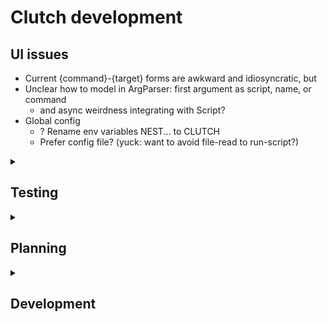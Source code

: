 # Clutch development

## UI issues
- Current {command}-{target} forms are awkward and idiosyncratic, but
- Unclear how to model in ArgParser: first argument as script, name, or command
    - and async weirdness integrating with Script?
- Global config
    - ? Rename env variables NEST... to CLUTCH
    - Prefer config file? (yuck: want to avoid file-read to run-script?)

<details>
<summary>

## Testing

</summary>

### Platforms
- tested mostly on macOS 13+
- CI tests macOS 12 & Ubuntu Linux 22.04
- Tried Swift 5.7 on Ubuntu 22.04, but get runtime error
   - `undefined symbol: swift_getTypeByMangledNameInContext2`
   - in [MetadataLookup](https://github.com/apple/swift/blob/main/stdlib/public/runtime/MetadataLookup.cpp)

### Automated testing status
- Some configuration
- Integration testing using hand-rolled mock for SystemCalls
    - Only covering basic scenarios; need to add configuration variants
- Need to test in 5.5 if targeting
    - e.g., arg parser async requires a different API

### Manual testing variants
- Only current macOS tested
- See main [Scenarios](Tests/clutchTests/Scenarios/ClutchCommandScenario.swift)
    - Fill gaps not in workflow but configuration variants: invalid names, bad content, etc.
- See [ClutchMainTests](Tests/clutchTests/ClutchMainTests.swift) for manual integration driver

#### Nest configuration
- nest env: [none, path, nest-name] - name ignored if path given
    - nest names that are not identifiers should be rejected
- trace env: [none, any]

#### Script
- name: 0, 1, n extensions
- invalid module names: spaces, non-ascii
- lifecycle: new, update
- main type: top-level or @main (limitation: only on new)
- verify library dependency
    - new script manifest declarations should track nest library name
- build: release or debug

#### Brittle
- `// some @main comment` in a top-level main
- main style changing from top-level to `@main` on edit
- Non-compliant Package.swift
- Error messages not clear or suited for users
- Test relative paths
- Polish documentation

#### Modes
- all errors to stderr

</details>

<details>
<summary>

## Planning

</summary>

### Bugs the user has to work around
- Touch binary if rebuilt, but same (handle risk of false-positive build) 
- `fatal error` added to build failures - by Script gacking?
- handle build code=!0 errors nicely - currently shwift throwing
    - goal is to pass the same code back, no?

#### Organize user messages 
- clutch vs swift vs tool
- status vs feedback 
  - pilot error to fix 
  - underlying tool error
  - clutch issue to avoid
- enumerate clutch messages to validate error testing
- Skip or upgrade tracing? 

### Missing user features
- P2 CI+badging for reliability signal
- P2 --verbose clutch status/steps when logging enabled
- P2 caution mode (or just upgrade?)
    - detect unexpected duplicates (peer much larger than script from new source)
    - check peer-declaration == source-presence
    - report when peer found in multiple Nest (esp. if using env variable)
    - main goal is to avoid losing any changes
- P3 init-name{.Nest}: cat plus capture, chmod?
- P3 SCM - automatically check in each version of a script?
- P3 Persistent config +/- environment
    - Read configuration from `$HOME/.clutch` (or `$XDG_CONFIG_HOME`)
    - Update code to load configuration defaults at build-time
- P3 Deploy?: scatter scripts, audit scatter, report status, and build/deploy all
    - based on tracking source of peer
- P3 sysCall tracing when tracing enabled (FFDC)
- P4 Guide: more needed for junior developers to get started?
- P4 Nest package seeking alternatives
    - `NEST_BASE` for parent dir of nests (i.e., not in HOME)
- P4 Support generating and running scripts by reading input stream
    - If script file does not exist and there is standard input
    - then pipe stdin to the script file before starting
    - e.g., `someGenScript | clutch newScriptName --help`:
        - create local file `newScriptName`
        - build to nest as usual
        - run as usual (here to test --help arguments)
- P4 `clutch name --init newname`: make local newname script from name in Nest
    - used to start with a given template

#### P3 first-failure data capture
- goal-1 is for unknowing users to solve issue on first record of error
- Capture clutch and SystemCalls messages, report details on error
- using RecordSystemCalls from tests
- goal-2 limited control over feedback
    - sensor: output channel
    - sensitivity: (quiet, record, and loud)
    - but default should be most helpful in most cases
- related: segregating output channels for clutch, build, and executable

### Features avoided, mainly for simplicity and disutility
- monitoring executions? No, want the tool to build and invoke, not be big brother
- build trigger based on diffs
- more indirection or control over naming
- ? reading config.  Happy path should be 2 file+date-checks & invocation

</details>

<details>
<summary>

## Development

</summary>

## Development
### Missing dev features
- version (command, help string; update as part of tagging)

### Code issues
- remove run-peer command - runs without prefix

### ArgParser (AP) variant failing - solve or reject
- Unclear how AP can model the first arg as a script, name, or command
- Investigate whether Schwift wrapping is interfering:
- not running async run()'s if not AsyncParsableCommand
- but top-level command must be AsyncParsable
- but ClutchAP extends Script to get Shell support
- ArgParser happy when ClutchAP extends AsyncParsable
- but Shell gacks b/c not running the magic underloaded run() async


#### Libraries: shwift seems to get it right for Linux et al
- Using System, NIO
- Avoiding Foundation
- Avoiding [tools support core](https://github.com/apple/swift-tools-support-core) as deprecated though from Apple
    - but see testing InMemoryFileSystem?
- archive TBD: Apple Data has compression API's, but no zip option?
    - https://www.hackingwithswift.com/example-code/system/how-to-compress-and-decompress-data
    - https://github.com/ZipArchive/ZipArchive
    - https://forums.swift.org/t/task-safe-way-to-write-a-file-asynchronously/54639

</details>
